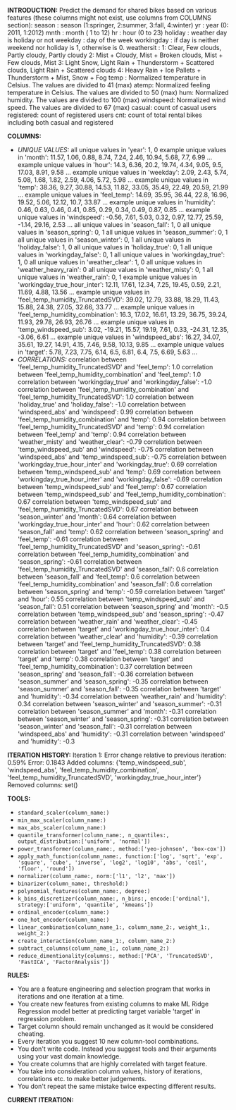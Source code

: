 **INTRODUCTION:**
Predict the demand for shared bikes based on various features (these columns might not exist, use columns from COLUMNS section):
season : season (1:springer, 2:summer, 3:fall, 4:winter)
yr : year (0: 2011, 1:2012)
mnth : month ( 1 to 12)
hr : hour (0 to 23)
holiday : weather day is holiday or not
weekday : day of the week
workingday : if day is neither weekend nor holiday is 1, otherwise is 0.
weathersit :
1: Clear, Few clouds, Partly cloudy, Partly cloudy
2: Mist + Cloudy, Mist + Broken clouds, Mist + Few clouds, Mist
3: Light Snow, Light Rain + Thunderstorm + Scattered clouds, Light Rain + Scattered clouds
4: Heavy Rain + Ice Pallets + Thunderstorm + Mist, Snow + Fog
temp : Normalized temperature in Celsius. The values are divided to 41 (max)
atemp: Normalized feeling temperature in Celsius. The values are divided to 50 (max)
hum: Normalized humidity. The values are divided to 100 (max)
windspeed: Normalized wind speed. The values are divided to 67 (max)
casual: count of casual users
registered: count of registered users
cnt: count of total rental bikes including both casual and registered

**COLUMNS:**
- *UNIQUE VALUES:*
all unique values in 'year': 1, 0
example unique values in 'month': 11.57, 1.06, 0.88, 8.74, 7.24, 2.46, 10.94, 5.68, 7.7, 6.99 ...
example unique values in 'hour': 14.3, 6.36, 20.2, 19.74, 4.34, 9.05, 9.5, 17.03, 8.91, 9.58 ...
example unique values in 'weekday': 2.09, 2.43, 5.74, 5.08, 1.68, 1.82, 2.59, 4.06, 5.72, 5.98 ...
example unique values in 'temp': 38.36, 9.27, 30.88, 14.53, 11.82, 33.05, 35.49, 22.49, 20.59, 21.99 ...
example unique values in 'feel_temp': 14.69, 35.95, 36.44, 22.8, 16.96, 19.52, 5.06, 12.12, 10.7, 33.87 ...
example unique values in 'humidity': 0.46, 0.63, 0.46, 0.41, 0.85, 0.29, 0.34, 0.49, 0.87, 0.85 ...
example unique values in 'windspeed': -0.56, 7.61, 5.03, 0.32, 0.97, 12.77, 25.59, -1.14, 29.16, 2.53 ...
all unique values in 'season_fall': 1, 0
all unique values in 'season_spring': 0, 1
all unique values in 'season_summer': 0, 1
all unique values in 'season_winter': 0, 1
all unique values in 'holiday_false': 1, 0
all unique values in 'holiday_true': 0, 1
all unique values in 'workingday_false': 0, 1
all unique values in 'workingday_true': 1, 0
all unique values in 'weather_clear': 1, 0
all unique values in 'weather_heavy_rain': 0
all unique values in 'weather_misty': 0, 1
all unique values in 'weather_rain': 0, 1
example unique values in 'workingday_true_hour_inter': 12.11, 17.61, 12.34, 7.25, 19.45, 0.59, 2.21, 11.69, 4.88, 13.56 ...
example unique values in 'feel_temp_humidity_TruncatedSVD': 39.02, 12.79, 33.88, 18.29, 11.43, 15.88, 24.38, 27.05, 32.66, 33.77 ...
example unique values in 'feel_temp_humidity_combination': 16.3, 17.02, 16.61, 13.29, 36.75, 39.24, 11.93, 29.78, 26.93, 26.76 ...
example unique values in 'temp_windspeed_sub': 3.02, -19.21, 15.57, 19.19, 7.61, 0.33, -24.31, 12.35, -3.06, 6.61 ...
example unique values in 'windspeed_abs': 16.27, 34.07, 35.61, 19.27, 14.91, 4.15, 7.46, 9.58, 10.13, 9.85 ...
example unique values in 'target': 5.78, 7.23, 7.75, 6.14, 6.5, 6.81, 6.4, 7.5, 6.69, 5.63 ...
- *CORRELATIONS:*
correlation between 'feel_temp_humidity_TruncatedSVD' and 'feel_temp': 1.0
correlation between 'feel_temp_humidity_combination' and 'feel_temp': 1.0
correlation between 'workingday_true' and 'workingday_false': -1.0
correlation between 'feel_temp_humidity_combination' and 'feel_temp_humidity_TruncatedSVD': 1.0
correlation between 'holiday_true' and 'holiday_false': -1.0
correlation between 'windspeed_abs' and 'windspeed': 0.99
correlation between 'feel_temp_humidity_combination' and 'temp': 0.94
correlation between 'feel_temp_humidity_TruncatedSVD' and 'temp': 0.94
correlation between 'feel_temp' and 'temp': 0.94
correlation between 'weather_misty' and 'weather_clear': -0.79
correlation between 'temp_windspeed_sub' and 'windspeed': -0.75
correlation between 'windspeed_abs' and 'temp_windspeed_sub': -0.75
correlation between 'workingday_true_hour_inter' and 'workingday_true': 0.69
correlation between 'temp_windspeed_sub' and 'temp': 0.69
correlation between 'workingday_true_hour_inter' and 'workingday_false': -0.69
correlation between 'temp_windspeed_sub' and 'feel_temp': 0.67
correlation between 'temp_windspeed_sub' and 'feel_temp_humidity_combination': 0.67
correlation between 'temp_windspeed_sub' and 'feel_temp_humidity_TruncatedSVD': 0.67
correlation between 'season_winter' and 'month': 0.64
correlation between 'workingday_true_hour_inter' and 'hour': 0.62
correlation between 'season_fall' and 'temp': 0.62
correlation between 'season_spring' and 'feel_temp': -0.61
correlation between 'feel_temp_humidity_TruncatedSVD' and 'season_spring': -0.61
correlation between 'feel_temp_humidity_combination' and 'season_spring': -0.61
correlation between 'feel_temp_humidity_TruncatedSVD' and 'season_fall': 0.6
correlation between 'season_fall' and 'feel_temp': 0.6
correlation between 'feel_temp_humidity_combination' and 'season_fall': 0.6
correlation between 'season_spring' and 'temp': -0.59
correlation between 'target' and 'hour': 0.55
correlation between 'temp_windspeed_sub' and 'season_fall': 0.51
correlation between 'season_spring' and 'month': -0.5
correlation between 'temp_windspeed_sub' and 'season_spring': -0.47
correlation between 'weather_rain' and 'weather_clear': -0.45
correlation between 'target' and 'workingday_true_hour_inter': 0.4
correlation between 'weather_clear' and 'humidity': -0.39
correlation between 'target' and 'feel_temp_humidity_TruncatedSVD': 0.38
correlation between 'target' and 'feel_temp': 0.38
correlation between 'target' and 'temp': 0.38
correlation between 'target' and 'feel_temp_humidity_combination': 0.37
correlation between 'season_spring' and 'season_fall': -0.36
correlation between 'season_summer' and 'season_spring': -0.35
correlation between 'season_summer' and 'season_fall': -0.35
correlation between 'target' and 'humidity': -0.34
correlation between 'weather_rain' and 'humidity': 0.34
correlation between 'season_winter' and 'season_summer': -0.31
correlation between 'season_summer' and 'month': -0.31
correlation between 'season_winter' and 'season_spring': -0.31
correlation between 'season_winter' and 'season_fall': -0.31
correlation between 'windspeed_abs' and 'humidity': -0.31
correlation between 'windspeed' and 'humidity': -0.3

**ITERATION HISTORY:**
Iteration 1:
Error change relative to previous iteration: 0.59%
Error: 0.1843
Added columns: {'temp_windspeed_sub', 'windspeed_abs', 'feel_temp_humidity_combination', 'feel_temp_humidity_TruncatedSVD', 'workingday_true_hour_inter'}
Removed columns: set()

**TOOLS:**
- `standard_scaler(column_name:)`
- `min_max_scaler(column_name:)`
- `max_abs_scaler(column_name:)`
- `quantile_transformer(column_name:, n_quantiles:, output_distribution:['uniform', 'normal'])`
- `power_transformer(column_name:, method:['yeo-johnson', 'box-cox'])`
- `apply_math_function(column_name:, function:['log', 'sqrt', 'exp', 'square', 'cube', 'inverse', 'log2', 'log10', 'abs', 'ceil', 'floor', 'round'])`
- `normalizer(column_name:, norm:['l1', 'l2', 'max'])`
- `binarizer(column_name:, threshold:)`
- `polynomial_features(column_name:, degree:)`
- `k_bins_discretizer(column_name:, n_bins:, encode:['ordinal'], strategy:['uniform', 'quantile', 'kmeans'])`
- `ordinal_encoder(column_name:)`
- `one_hot_encoder(column_name:)`
- `linear_combination(column_name_1:, column_name_2:, weight_1:, weight_2:)`
- `create_interaction(column_name_1:, column_name_2:)`
- `subtract_columns(column_name_1:, column_name_2:)`
- `reduce_dimentionality(columns:, method:['PCA', 'TruncatedSVD', 'FastICA', 'FactorAnalysis'])`

**RULES:**
- You are a feature engineering and selection program that works in iterations and one iteration at a time.
- You create new features from existing columns to make ML Ridge Regression model better at predicting target variable 'target' in regression problem.
- Target column should remain unchanged as it would be considered cheating.
- Every iteration you suggest 10 new column-tool combinations.
- You don't write code. Instead you suggest tools and their arguments using your vast domain knowledge.
- You create columns that are highly correlated with target feature.
- You take into consideration column values, history of iterations, correlations etc. to make better judgements.
- You don't repeat the same mistake twice expecting different results.

**CURRENT ITERATION:**